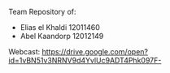 Team Repository of:
 - Elias el Khaldi	 	12011460
 - Abel Kaandorp 		12012149

Webcast:
https://drive.google.com/open?id=1vBN51v3NRNV9d4YvlUc9ADT4Phk097F-
